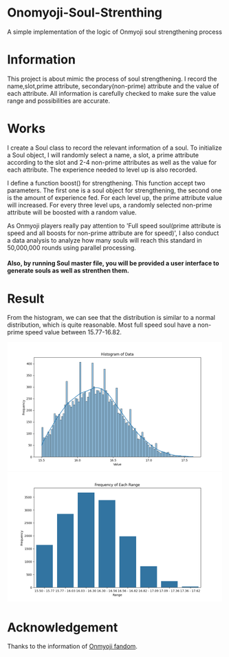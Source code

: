# Onomyoji-Soul-Strenthing
A simple implementation of the logic of Onmyoji soul strengthening process

# Information
This project is about mimic the process of soul strengthening. I record the name,slot,prime attribute, secondary(non-prime) attribute and the value of each attribute. All information is carefully checked to make sure the value range and possibilities are accurate.

# Works
I create a Soul class to record the relevant information of a soul. To initialize a Soul object, I will randomly select a name, a slot, a prime attribute according to the slot and 2-4 non-prime attributes as well as the value for each attribute. The experience needed to level up is also recorded. 

I define a function boost() for strengthening. This function accept two parameters. The first one is a soul object for strengthening, the second one is the amount of experience fed.
For each level up, the prime attribute value will increased. For every three level ups, a randomly selected non-prime attribute will be boosted with a random value.

As Onmyoji players really pay attention to 'Full speed soul(prime attribute is speed and all boosts for non-prime attribute are for speed)', I also conduct a data analysis to analyze how many souls will reach this standard in 50,000,000 rounds using parallel processing.

#### Also, by running Soul master file, you will be provided a user interface to generate souls as well as strenthen them.

# Result
From the histogram, we can see that the distribution is similar to a normal distribution, which is quite reasonable. Most full speed soul have a non-prime speed value between 15.77-16.82.
<div style="display: inline-block;">
  <img src="soul_data_analysis/Histogram.png" alt="viewers" width="500"> 
  <img src="soul_data_analysis/Frequency of Each Range.png" alt="rating" width="500"> 
</div>


# Acknowledgement
Thanks to the information of [Onmyoji fandom](https://onmyoji.fandom.com/).
